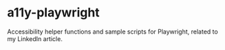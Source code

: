# a11y-playwright
Accessibility helper functions and sample scripts for Playwright, related to my LinkedIn article.
